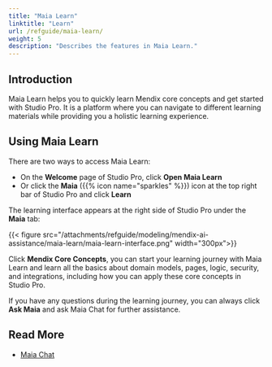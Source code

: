 ```yaml
---
title: "Maia Learn"
linktitle: "Learn"
url: /refguide/maia-learn/
weight: 5
description: "Describes the features in Maia Learn."
---
```


## Introduction 

Maia Learn helps you to quickly learn Mendix core concepts and get started with Studio Pro. It is a platform where you can navigate to different learning materials while providing you a holistic learning experience.

## Using Maia Learn

There are two ways to access Maia Learn: 

* On the **Welcome** page of Studio Pro, click **Open Maia Learn**
* Or click the **Maia** ({{% icon name="sparkles" %}}) icon at the top right bar of Studio Pro and click **Learn**

The learning interface appears at the right side of Studio Pro under the **Maia** tab:

{{< figure src="/attachments/refguide/modeling/mendix-ai-assistance/maia-learn/maia-learn-interface.png" width="300px">}}

Click **Mendix Core Concepts**, you can start your learning journey with Maia Learn and learn all the basics about domain models, pages, logic, security, and integrations, including how you can apply these core concepts in Studio Pro.

If you have any questions during the learning journey, you can always click **Ask Maia** and ask Maia Chat for further assistance. 

## Read More

* [Maia Chat](/refguide/maia-chat/)
